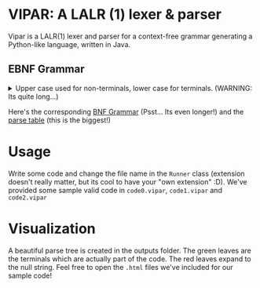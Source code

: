 # VIPAR: A LALR (1) lexer & parser

Vipar is a LALR(1) lexer and parser for a context-free grammar generating a Python-like language, written in Java.

## EBNF Grammar
<details>
<summary> Upper case used for non-terminals, lower case for terminals. (WARNING: Its quite long...)</summary>
<br>
S -> PROGRAM
<br>
PROGRAM -> PREMAINDECLARATIONS MAINFUNC {FUNC} <br>
PREMAINDECLARATIONS -> DECLARATION ';' PREMAINDECLARATIONS | ϵ<br>
MAINFUNC -> func main '(' ')' '{' STMTLIST '}'<br>
STMTLIST -> STMT STMTLIST | ϵ<br>
STMT -> CONDITIONAL | LOOP | DECLARATION | ASSIGNMENT | FUNCCALL<br>
CONDITIONAL -> IF | SWITCH<br>
IF -> if '(' CONDITION ')' '{' STMTLIST '}' {ELSEIFS} [ELSE]<br>
ELSE -> else '{' STMTLIST '}'<br>
ELSEIFS -> elif '(' CONDITION ')' '{' STMTLIST '}' <br>
SWITCH -> switch '(' EXPR ')' '{' {CASE} '}'<br>
CASE -> case EXPR '{' STMTLIST '}'<br>
LOOP -> FORLOOP | WHILELOOP<br>
FORLOOP -> for variable in variable LOOPOP variable [STEP] '{' STMTLIST '}'<br>
LOOPOP -> ... | ..<<br>
STEP -> step variable<br>
WHILELOOP -> while '(' CONDITION ')' '{' STMTLIST '}'<br>
DECLARATION -> var VARDECLLIST<br>
VARDECLLIST -> variable : VARTYPE OPTASSIGNRHS {MOREDECLS}<br>
MOREDECLS -> , variable : VARTYPE [ASSIGNRHS]<br>
OPTASSIGNRHS -> = ASSIGNRHS<br>
ASSIGNMENT -> variable = ASSIGNRHS<br>
ASSIGNRHS -> EXPR<br>
ASSIGNRHS -> EXPR if CONDITION else EXPR<br>
FUNCCALL -> FUNCCALLRHS<br>
FUNCCALLRHS -> variable ( [ACTPARAMLIST] )<br>
ACTPARAMLIST -> VAROREXP {MOREPARAMS}<br>
MOREPARAMS -> , VAROREXP<br>
VAROREXP -> EXPR<br>
FUNC -> func variable ( [FUNCPARAMS] ) arrow RETTYPE { FUNCSTMT }<br>
FUNCSTMT -> STMTLIST [RETURN]<br>
OPTRETURN -> return EXPR ;<br>
FUNCPARAMS -> variable : VARTYPE {MOREFUNCPARAMS}<br>
MOREFUNCPARAMS -> , variable : VARTYPE<br>
RETTYPE -> VARTYPE | void<br>
CONDITION -> [!] SCONDITION [(&& | ||) SCONDITION]<br>
SCONDITION -> EXPR RELOP EXPR | ( CONDITION )<br>
RELOP -> < | < | <= | >= | == | !=<br>
EXPR -> SUBEXPR [(+ | - | * | / | ^ | % | & | |) SUBEXPR]<br>
SUBEXPR -> variable | ( EXPR ) | FUNCCALLRHS<br>
VARTYPE -> int | real | string<br>
</details>

Here's the corresponding [BNF Grammar](src/Grammar.txt) (Psst... Its even longer!)
and the [parse table](src/ParseTable.xlsx) (this is the biggest!)

# Usage
Write some code and change the file name in the ```Runner``` class (extension doesn't really matter, but its cool to have your "own extension" :D). We've provided some sample valid code in ```code0.vipar```, ```code1.vipar``` and ```code2.vipar```

# Visualization
A beautiful parse tree is created in the outputs folder. The green leaves are the terminals which are actually part of the code. The red leaves expand to the null string. Feel free to open the ```.html``` files we've included for our sample code!
